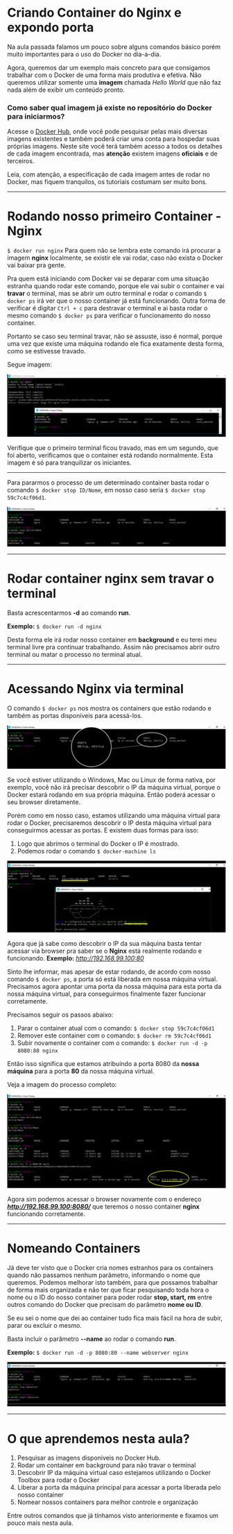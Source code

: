 # Criando Container do Nginx e expondo porta

Na aula passada falamos um pouco sobre alguns comandos básico porém muito importantes para o uso do Docker no dia-a-dia.

Agora, queremos dar um exemplo mais concreto para que consigamos trabalhar com o Docker de uma forma mais produtiva e efetiva. Não queremos utilizar somente uma **imagem** chamada _Hello World_ que não faz nada além de exibir um conteúdo pronto.

### Como saber qual imagem já existe no repositório do Docker para iniciarmos?

Acesse o [Docker Hub](https://hub.docker.com), onde você pode pesquisar pelas mais diversas imagens existentes e também poderá criar uma conta para hospedar suas próprias imagens. Neste site você terá também acesso a todos os detalhes de cada imagem encontrada, mas **atenção** existem imagens **oficiais** e de terceiros.

Leia, com atenção, a especificação de cada imagem antes de rodar no Docker, mas fiquem tranquilos, os tutoriais costumam ser muito bons.

***

# Rodando nosso primeiro Container - Nginx

`$ docker run nginx` Para quem não se lembra este comando irá procurar a imagem **nginx** localmente, se existir ele vai rodar, caso não exista o Docker vai baixar pra gente.

Pra quem está iniciando com Docker vai se deparar com uma situação estranha quando rodar este comando, porque ele vai subir o container e vai **travar** o terminal, mas se abrir um outro terminal e rodar o comando `$ docker ps` irá ver que o nosso container já está funcionando. Outra forma de verificar é digitar `Ctrl + c` para destravar o terminal e ai basta rodar o mesmo comando `$ docker ps` para verificar o funcionamento do nosso container.

Portanto se caso seu terminal travar, não se assuste, isso é normal, porque uma vez que existe uma máquina rodando ele fica exatamente desta forma, como se estivesse travado.

Segue imagem:

![Docker run nginx](./images/docker-run-nginx.png "Docker run nginx")

Verifique que o primeiro terminal ficou travado, mas em um segundo, que foi aberto, verificamos que o container está rodando normalmente. Esta imagem é só para tranquilizar os iniciantes.

***
Para pararmos o processo de um determinado container basta rodar o comando `$ docker stop ID/Nome`, em nosso caso seria `$ docker stop 59c7c4cf06d1`.

![Docker run stop](./images/docker-run-stop.png "Docker run stop")

***

# Rodar container nginx sem travar o terminal

Basta acrescentarmos **-d** ao comando **run**.

**Exemplo:** `$ docker run -d nginx`

Desta forma ele irá rodar nosso container em **background** e eu terei meu terminal livre pra continuar trabalhando. Assim não precisamos abrir outro terminal ou matar o processo no terminal atual.

***

# Acessando Nginx via terminal

O comando `$ docker ps` nos mostra os containers que estão rodando e também as portas disponíveis para acessá-los.

![Docker posts](./images/docker-ports.png "Docker ports")

Se você estiver utilizando o Windows, Mac ou Linux de forma nativa, por exemplo, você não irá precisar descobrir o IP da máquina virtual, porque o Docker estará rodando em sua própria máquina. Então poderá acessar o seu browser diretamente.

Porém como em nosso caso, estamos utilizando uma máquina virtual para rodar o Docker, precisaremos descobrir o IP desta máquina virtual para conseguirmos acessar as portas. E existem duas formas para isso:

1. Logo que abrimos o terminal do Docker o IP é mostrado.
2. Podemos rodar o comando `$ docker-machine ls`

![Docker Machine IP](./images/docker-machine-ip.png "Docker Machine IP")

Agora que já sabe como descobrir o IP da sua máquina basta tentar acessar via browser pra saber se o **Nginx** está realmente rodando e funcionando. **Exemplo:** _http://192.168.99.100:80_

Sinto lhe informar, mas apesar de estar rodando, de acordo com nosso comando `$ docker ps`, a porta só está liberada em nossa máquina virtual. Precisamos agora apontar uma porta da nossa máquina para esta porta da nossa máquina virtual, para conseguirmos finalmente fazer funcionar corretamente.

Precisamos seguir os passos abaixo:

1. Parar o container atual com o comando: `$ docker stop 59c7c4cf06d1`
2. Remover este container com o comando: `$ docker rm 59c7c4cf06d1`
3. Subir novamente o container com o comando: `$ docker run -d -p 8080:80 nginx`

Então isso significa que estamos atribuindo a porta 8080 da **nossa máquina** para a porta **80** da nossa máquina virtual.

Veja a imagem do processo completo:

![Docker Expondo Porta](./images/docker-expondo-porta.png "Docker Expondo Porta")

Agora sim podemos acessar o browser novamente com o endereço **_http://192.168.99.100:8080/_** que teremos o nosso container **nginx** funcionando corretamente.

***

# Nomeando Containers

Já deve ter visto que o Docker cria nomes estranhos para os containers quando não passamos nenhum parâmetro, informando o nome que queremos. Podemos melhorar isto também, para que possamos trabalhar de forma mais organizada e não ter que ficar pesquisando toda hora o nome ou o ID do nosso container para poder rodar **stop, start, rm** entre outros comando do Docker que precisam do parâmetro **nome ou ID**.

Se eu sei o nome que dei ao container tudo fica mais fácil na hora de subir, parar ou excluir o mesmo.

Basta incluir o parâmetro **--name** ao rodar o comando **run**.

**Exemplo:** `$ docker run -d -p 8080:80 --name webserver nginx`

![Docker nomeando container](./images/docker-name-container.png "Docker nomeando container")

***

# O que aprendemos nesta aula?

1. Pesquisar as imagens disponíveis no Docker Hub.
2. Rodar um container em background para não travar o terminal
3. Descobrir IP da máquina virtual caso estejamos utilizando o Docker Toolbox para rodar o Docker
4. Liberar a porta da máquina principal para acessar a porta liberada pelo nosso container
5. Nomear nossos containers para melhor controle e organização

Entre outros comandos que já tínhamos visto anteriormente e fixamos um pouco mais nesta aula.